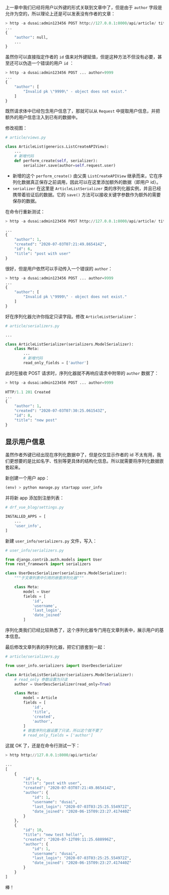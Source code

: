 上一章中我们已经将用户以外键的形式关联到文章中了，但是由于 `author` 字段是允许为空的，所以理论上还是可以发表没有作者的文章：

```python
> http -a dusai:admin123456 POST http://127.0.0.1:8000/api/article/ title="title 1" body="body 1"
...
{
    "author": null,
    ...
}
```

虽然你可以直接指定作者的 `id` 值来对外键赋值，但是这种方法不但没有必要，甚至还可以伪造一个错误的用户 `id` ：

```python
> http -a dusai:admin123456 POST ... author=9999
...
{
    "author": [
        "Invalid pk \"9999\" - object does not exist."
    ]
}
```

既然请求体中已经包含用户信息了，那就可以从 `Request` 中提取用户信息，并把额外的用户信息注入到已有的数据中。

修改视图：

```python
# article/views.py

class ArticleList(generics.ListCreateAPIView):
    ...
    # 新增代码
    def perform_create(self, serializer):
        serializer.save(author=self.request.user)
```

- 新增的这个 `perform_create()` 由父类 `ListCreateAPIView` 继承而来，它在序列化数据真正保存之前调用，因此可以在这里添加额外的数据（即用户 id）。
- `serializer` 在这里是 `ArticleListSerializer` 类的序列化器实例，并且已经携带着验证后的数据。它的 `save()` 方法可以接收关键字参数作为额外的需要保存的数据。

在命令行重新测试：

```python
> http -a dusai:admin123456 POST http://127.0.0.1:8000/api/article/ title="post with user" body="new test again"

...
{
    "author": 1,
    "created": "2020-07-03T07:21:49.865414Z",
    "id": 6,
    "title": "post with user"
}
```

很好，但是用户依然可以手动传入一个错误的 `author`：

```python
> http -a dusai:admin123456 POST ... author=9999
...
{
    "author": [
        "Invalid pk \"9999\" - object does not exist."
    ]
}
```

好在序列化器允许你指定只读字段。修改 `ArticleListSerializer`：

```python
# article/serializers.py

...

class ArticleListSerializer(serializers.ModelSerializer):
    class Meta:
        ...
        # 新增代码
        read_only_fields = ['author']
```

此时在接收 POST 请求时，序列化器就不再响应请求中附带的 `author` 数据了：

```python
> http -a dusai:admin123456 POST ... author=9999
    
HTTP/1.1 201 Created
...
{
    "author": 1,
    "created": "2020-07-03T07:30:25.061543Z",
    "id": 8,
    "title": "new post"
}
```

## 显示用户信息

虽然作者外键已经出现在序列化数据中了，但是仅仅显示作者的 id 不太有用，我们更想要的是比如名字、性别等更具体的结构化信息。所以就需要将序列化数据嵌套起来。

新创建一个用户 app：

```python
(env) > python manage.py startapp user_info
```

并将新 app 添加到注册列表：

```python
# drf_vue_blog/settings.py

INSTALLED_APPS = [
    ...
    'user_info',
]
```

新建 `user_info/serializers.py` 文件，写入：

```python
# user_info/serializers.py

from django.contrib.auth.models import User
from rest_framework import serializers

class UserDescSerializer(serializers.ModelSerializer):
    """于文章列表中引用的嵌套序列化器"""

    class Meta:
        model = User
        fields = [
            'id',
            'username',
            'last_login',
            'date_joined'
        ]
```

序列化类我们已经比较熟悉了，这个序列化器专门用在文章列表中，展示用户的基本信息。

最后修改文章列表的序列化器，把它们嵌套到一起：

```python
# article/serializers.py

from user_info.serializers import UserDescSerializer

class ArticleListSerializer(serializers.ModelSerializer):
    # read_only 参数设置为只读
    author = UserDescSerializer(read_only=True)

    class Meta:
        model = Article
        fields = [
            'id',
            'title',
            'created',
            'author',
        ]
        # 嵌套序列化器设置了只读，所以这个就不要了
        # read_only_fields = ['author']
```

这就 OK 了，还是在命令行测试一下：

```python
> http http://127.0.0.1:8000/api/article/
        
...
[
    {
        "id": 6,
        "title": "post with user",
        "created": "2020-07-03T07:21:49.865414Z",
        "author": {
            "id": 1,
            "username": "dusai",
            "last_login": "2020-07-03T03:25:25.554972Z",
            "date_joined": "2020-06-15T09:23:27.417440Z"
        }
    },
    {
        "id": 10,
        "title": "new test hello!",
        "created": "2020-07-12T09:11:25.688996Z",
        "author": {
            "id": 1,
            "username": "dusai",
            "last_login": "2020-07-03T03:25:25.554972Z",
            "date_joined": "2020-06-15T09:23:27.417440Z"
        }
    }
]
```

棒！